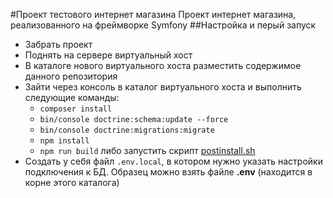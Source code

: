 #Проект тестового интернет магазина
Проект интернет магазина, реализованного на фреймворке Symfony
##Настройка и перый запуск
- Забрать проект
- Поднять на сервере виртуальный хост
- В каталоге нового виртуального хоста разместить содержимое данного репозитория
- Зайти через консоль в каталог виртуального хоста и выполнить следующие команды:
  - `composer install`
  - `bin/console doctrine:schema:update --force`
  - `bin/console doctrine:migrations:migrate`
  - `npm install`
  - `npm run build`
  либо запустить скрипт [postinstall.sh](https://github.com/alexeyoknov/collaboration-im/blob/main/config/postinstall/postinstall.sh)
- Создать у себя файл `.env.local`, в котором нужно указать настройки подключения к БД.
  Образец можно взять файле **.env** (находится в корне этого каталога)